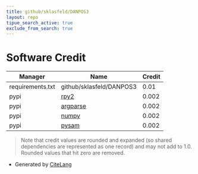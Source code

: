 ```yaml
---
title: github/sklasfeld/DANPOS3
layout: repo
tipue_search_active: true
exclude_from_search: true
---
```

# Software Credit

|Manager|Name|Credit|
|-------|----|------|
|requirements.txt|github/sklasfeld/DANPOS3|0.01|
|pypi|[rpy2](https://rpy2.github.io)|0.002|
|pypi|[argparse](https://github.com/ThomasWaldmann/argparse/)|0.002|
|pypi|[numpy](https://www.numpy.org)|0.002|
|pypi|[pysam](https://github.com/pysam-developers/pysam)|0.002|


> Note that credit values are rounded and expanded (so shared dependencies are represented as one record) and may not add to 1.0. Rounded values that hit zero are removed.


- Generated by [CiteLang](https://github.com/vsoch/citelang)
